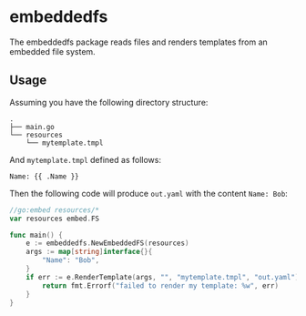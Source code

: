 # embeddedfs
The embeddedfs package reads files and renders templates from an embedded file system.

## Usage
Assuming you have the following directory structure:

```console
.
├── main.go
└── resources
    └── mytemplate.tmpl
```

And `mytemplate.tmpl` defined as follows:
```
Name: {{ .Name }}
```

Then the following code will produce `out.yaml` with the content `Name: Bob`:
```go
//go:embed resources/*
var resources embed.FS

func main() {
    e := embeddedfs.NewEmbeddedFS(resources)
    args := map[string]interface{}{
        "Name": "Bob",
    }
    if err := e.RenderTemplate(args, "", "mytemplate.tmpl", "out.yaml"); err != nil {
        return fmt.Errorf("failed to render my template: %w", err)
    }
}
```
